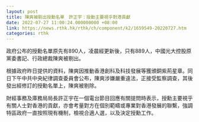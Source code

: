 ```yaml
---
layout: post
title: 陳爽被剔出授勳名單　許正宇：授勳主要視乎對港貢獻
date: 2022-07-27 11:00:24.000000000 +08:00
link: https://news.rthk.hk/rthk/ch/component/k2/1659549-20220727.htm
categories: rthk
---
```


政府公布的授勳名單原先有890人，凌晨經更新後，只有889人，中國光大控股原黨委書記、行政總裁陳爽被剔出。

根據政府昨日提供的資料，陳爽因推動香港創科及科技發展等獲頒銅紫荊星章。同日下午中共中央紀律調查委員會公布，陳爽涉嫌嚴重違法，正接受監察調查，其後發出經修訂的授勳名單上，陳爽被剔除。

財經事務及庫務局局長許正宇在一個電台節目回應有關提問時表示，授勳主要視乎有關人士對香港的貢獻，亦會考量對方在個別範疇或專業對香港發展的聯繫，強調特區政府一直按照現有機制，檢視合適人選，以及決定授勳工作。
